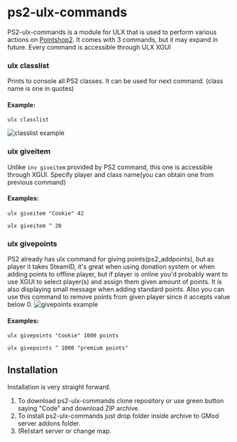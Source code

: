 # ps2-ulx-commands
PS2-ulx-commands is a module for ULX that is used to perform various actions on [Pointshop2](https://github.com/Kamshak/Pointshop2). It comes with 3 commands, but it may expand in future.
Every command is accessible through ULX XGUI

### ulx classlist
Prints to console all PS2 classes. It can be used for next command. (class name is one in quotes)
#### Example:
``ulx classlist``

![classlist example](https://i.imgur.com/lKylZmf.png)

### ulx giveitem
Unlike ``inv giveitem`` provided by PS2 command, this one is accessible through XGUI. Specify player and class name(you can obtain one from previous command)
#### Examples:
``ulx giveitem "Cookie" 42``

``ulx giveitem ^ 20``

### ulx givepoints
PS2 already has ulx command for giving points(ps2_addpoints), but as player it takes SteamID, it's great when using donation system or when adding points to offline player, but if player is online you'd probably want to use XGUI to select player(s) and assign them given amount of points. It is also displaying small message when adding standard points. Also you can use this command to remove points from given player since it accepts value below 0.
![givepoints example](https://i.imgur.com/QKm4A0u.png)

#### Examples:
``ulx givepoints "Cookie" 1000 points``

``ulx givepoints ^ 1000 "premium points"``

## Installation
Installation is very straight forward.
1. To download ps2-ulx-commands clone repository or use green button saying "Code" and download ZIP archive.
1. To install ps2-ulx-commands just drop folder inside archive to GMod server addons folder.
1. (Re)start server or change map.
